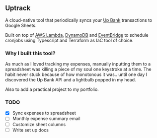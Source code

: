 ## Uptrack

A cloud-native tool that periodically syncs your [Up Bank](https://developer.up.com.au/) transactions to Google Sheets.

Built on top of [AWS Lambda](https://docs.aws.amazon.com/lambda/), [DynamoDB](https://aws.amazon.com/dynamodb) and [EventBridge](https://aws.amazon.com/eventbridge/) to schedule cronjobs using Typescript and Terraform as IaC tool of choice.

### Why I built this tool?

As much as I loved tracking my expenses, manually inputting them to a spreadsheet was killing a piece of my soul one keystroke at a time. The habit never stuck because of how monotonous it was.. until one day I discovered the Up Bank API and a lightbulb popped in my head.

Also to add a practical project to my portfolio.

### TODO

- [x] Sync expenses to spreadsheet
- [ ] Monthly expense summary email
- [ ] Customize sheet columns
- [ ] Write set up docs
